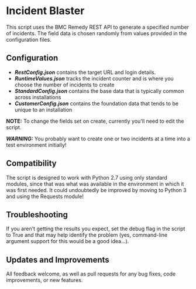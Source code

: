# Incident Blaster

This script uses the BMC Remedy REST API to generate a specified number of incidents. The field data is chosen randomly from values provided in the configuration files.

## Configuration

- ***RestConfig.json*** contains the target URL and login details.
- ***RuntimeValues.json*** tracks the incident counter and is where you choose the number of incidents to create
- ***StandardConfig.json*** contains the base data that is typically common across installations
- ***CustomerConfig.json*** contains the foundation data that tends to be unique to an installation

**NOTE:** To change the fields set on create, currently you'll need to edit the script.

***WARNING:*** You probably want to create one or two incidents at a time into a test environment initially!

## Compatibility
The script is designed to work with Python 2.7 using only standard modules, since that was what was available in the environment in which it was first needed. It could undoubtedly be improved by moving to Python 3 and using the Requests module!

## Troubleshooting
If you aren't getting the results you expect, set the debug flag in the script to True and that may help identify the problem (yes, command-line argument support for this would be a good idea...).

## Updates and Improvements
All feedback welcome, as well as pull requests for any bug fixes, code improvements, or new features.